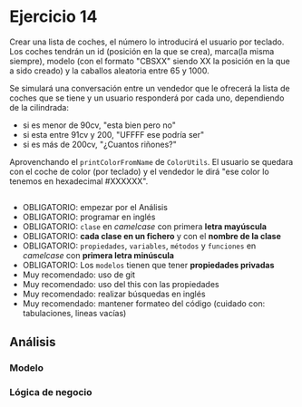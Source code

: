 # Ejercicio 14

Crear una lista de coches, el número lo introducirá el usuario por teclado. Los coches tendrán un id (posición en la que se crea), marca(la misma siempre), modelo (con el formato "CBSXX" siendo XX la posición en la que a sido creado) y la caballos aleatoria entre 65 y 1000.

Se simulará una conversación entre un vendedor que le ofrecerá la lista de coches que se tiene y un usuario responderá por cada uno, dependiendo de la cilindrada:
- si es menor de 90cv, "esta bien pero no"
- si esta entre 91cv y 200, "UFFFF ese podría ser"
- si es más de 200cv, "¿Cuantos riñones?"

Aprovenchando el `printColorFromName` de `ColorUtils`. El usuario se quedara con el coche de color (por teclado) y el vendedor le dirá "ese color lo tenemos en hexadecimal #XXXXXX".

##

* OBLIGATORIO: empezar por el Análisis
* OBLIGATORIO: programar en inglés
* OBLIGATORIO: `clase` en *camelcase* con primera **letra mayúscula**
* OBLIGATORIO: **cada clase en un fichero** y con el **nombre de la clase**
* OBLIGATORIO: `propiedades`, `variables`, `métodos` y `funciones` en *camelcase* con **primera letra minúscula**
* OBLIGATORIO: Los `modelos` tienen que tener **propiedades privadas**
* Muy recomendado: uso de git
* Muy recomendado: uso del this con las propiedades
* Muy recomendado: realizar búsquedas en inglés
* Muy recomendado: mantener formateo del código (cuidado con: tabulaciones, lineas vacías)

## Análisis

### Modelo

### Lógica de negocio
